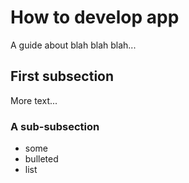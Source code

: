 # How to develop app

A guide about blah blah blah...

## First subsection

More text...

### A sub-subsection

- some
- bulleted
- list